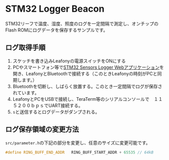 # STM32 Logger Beacon

STM32リーフで温度、湿度、照度のログを一定間隔で測定し、オンチップのFlash ROMにログデータを保存するサンプルです。

## ログ取得手順

1. スケッチを書き込みLeafonyの電源スイッチをONにする
2. PCやスマートフォン等で[STM32 Sensors Logger Webアプリケーション](https://docs.leafony.com/Sample-Sketches/STM32_Logger_Beacon/sample_web_app/lescan/)を開き、LeafonyとBluetoothで接続する（このときLeafonyの時刻がPCと同期します。）
4. Bluetoothを切断し、しばらく放置する。このとき一定間隔でログが保存されています。
5. LeafonyとPCをUSBで接続し、TeraTerm等のシリアルコンソールで　１１５２００ｂｐｓでUART接続する。
6. `s`と送信するとログデータがダンプされる。

## ログ保存領域の変更方法

`src/parameter.h`の下記の部分を変更し、任意のサイズに変更可能です。
```c
#define RING_BUFF_END_ADDR   RING_BUFF_START_ADDR + 65535 // 64kB
```
